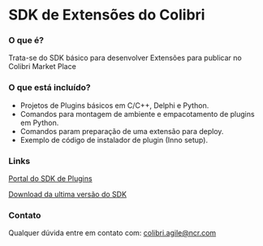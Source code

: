 # SDK de Extensões do Colibri #

### O que é? ###

Trata-se do SDK básico para desenvolver Extensões para publicar no Colibri Market Place

### O que está incluído? ###

* Projetos de Plugins básicos em C/C++, Delphi e Python.
* Comandos para montagem de ambiente e empacotamento de plugins em Python.
* Comandos param preparação de uma extensão para deploy.
* Exemplo de código de instalador de plugin (Inno setup).

### Links ###

[Portal do SDK de Plugins](http://wiki.ncrcolibri.com.br/display/plugin)

[Download da ultima versão do SDK](https://github.com/ColibriAgile/sdk/archive/master.zip)

### Contato ###

Qualquer dúvida entre em contato com: colibri.agile@ncr.com
